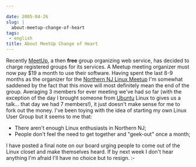 ```yaml
---

date: 2005-04-26
slug: |
  about-meetup-change-of-heart
tags:
 - english
title: About MeetUp Change of Heart
---
```


Recently [MeetUp](http://www.meetup.com), a then **free** group
organizing web service, has decided to charge registered groups for its
services. A Meetup meeting organizer must now pay \$19 a month to use
their software. Having spent the last 8-9 months as the organizer for
the [Northern NJ Linux Meetup](http://linux.meetup.com/8/) I'm somewhat
saddened by the fact that this move will most definitely mean the end of
the group. Averaging 3 members for ever meeting we've had so far (with
the exception of the day I brought someone from
[Ubuntu](http://www.ubuntulinux.org) Linux to gives us a talk... that
day we had 7 members!), it just doesn't make sense for me to fork out
the money. I've been toying with the idea of starting my own Linux User
Group but it seems to me that:

-   There aren't enough Linux enthusiasts in Northern NJ;
-   People don't feel the need to get together and "geek-out" once a
    month;

I have posted a final note on our board urging people to come out of the
Linux closet and make themselves heard. If by next week I don't hear
anything I'm afraid I'll have no choice but to resign. :-
